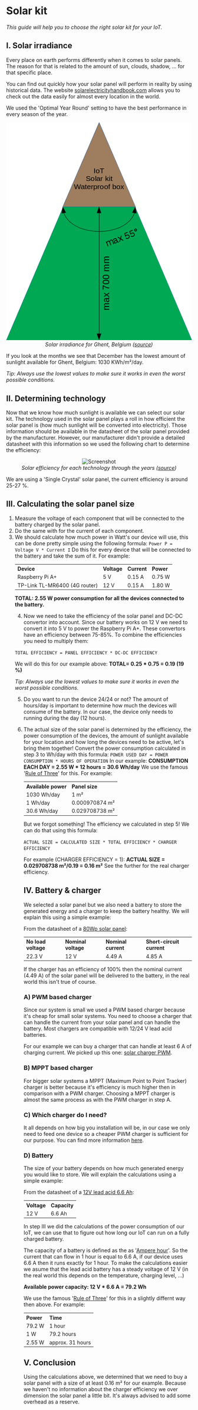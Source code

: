 # Solar kit
*This guide will help you to choose the right solar kit for your IoT.*

## I. Solar irradiance
Every place on earth performs differently when it comes to solar panels.
The reason for that is related to the amount of sun, clouds, shadow, ... for that specific place.

You can find out quickly how your solar panel will perform in reality by using historical data.
The website [solarelectricityhandbook.com](http://solarelectricityhandbook.com/solar-irradiance.html) allows you to check out the data easily for almost every location in the world.

We used the 'Optimal Year Round' setting to have the best performance in every season of the year.

<p align="center">
  <img src="images/solarIrradiance.png" alt="Screenshot">
  <br>
  <i>Solar irradiance for Ghent, Belgium (<a href="http://solarelectricityhandbook.com/solar-irradiance.html" target="_blank">source</a>)</i>
</p>

If you look at the months we see that December has the lowest amount of sunlight available for Ghent, Belgium: 1030 KWh/m²/day.

<i>Tip: Always use the lowest values to make sure it works in even the worst possible conditions.</i>

## II. Determining technology
Now that we know how much sunlight is available we can select our solar kit.
The technology used in the solar panel plays a roll in how efficient the solar panel is (how much sunlight will be converted into electricity). Those information should be available in the datasheet of the solar panel provided by the manufacturer. However, our manufacturer didn't provide a detailed datasheet with this information so we used the following chart to determine the efficiency:

<p align="center">
  <img src="https://upload.wikimedia.org/wikipedia/commons/3/3d/PVeff%28rev170414%29.jpg" alt="Screenshot">
  <br>
  <i>Solar efficiency for each technology through the years (<a href="https://en.wikipedia.org/wiki/Solar_cell_efficiency" target="_blank">source</a>)</i>
</p>

We are using a 'Single Crystal' solar panel, the current efficiency is around 25-27 %.

## III. Calculating the solar panel size
1. Measure the voltage of each component that will be connected to the battery charged by the solar panel.
2. Do the same with for the current of each component.
3. We should calculate how much power in Watt's our device will use, this can be done pretty simple using the following formula: ```Power P = Voltage V * Current I``` Do this for every device that will be connected to the battery and take the sum of it. For example: <table style="width:100%">
	<tr>
    	<th>Device</th>
    	<th>Voltage</th>
    	<th>Current</th>
		<th>Power</th>
	</tr>
	<tr>
    	<td>Raspberry Pi A+</td>
    	<td>5 V</td>
    	<td>0.15 A</td>
		<td>0.75 W</td>
	</tr>
	<tr>
		<td>TP-Link TL-MR6400 (4G router)</td>
		<td>12 V</td>
		<td>0.15 A</td>
		<td>1.80 W</td>
	</tr>
</table>

<b>TOTAL: 2.55 W power consumption for all the devices connected to the battery.</b>

4. Now we need to take the efficiency of the solar panel and DC-DC convertor into account. Since our battery works on 12 V we need to convert it into 5 V to power the Raspberry Pi A+. These convertors have an efficiency between 75-85%. To combine the efficiencies you need to multiply them:

```TOTAL EFFICIENCY = PANEL EFFICIENCY * DC-DC EFFICIENCY```


We will do this for our example above: <b>TOTAL= 0.25 * 0.75 = 0.19 (19 %)</b>

<i>Tip: Always use the lowest values to make sure it works in even the worst possible conditions.</i>

5. Do you want to run the device 24/24 or not? The amount of hours/day is important to determine how much the devices will consume of the battery. In our case, the device only needs to running during the day (12 hours).

6. The actual size of the solar panel is determined by the efficiency, the power consumption of the devices, the amount of sunlight available for your location and how long the devices need to be active, let's bring them together!
Convert the power consumption calculated in step 3 to Wh/day with this formula:
```POWER USED DAY = POWER CONSUMPTION * HOURS OF OPERATION```
In our example: <b>CONSUMPTION EACH DAY = 2.55 W * 12 hours = 30.6 Wh/day</b> We use the famous '[Rule of Three](https://en.wikipedia.org/wiki/Cross-multiplication#Rule_of_Three)' for this. For example: <table style="width:100%">
	<tr>
		<th>Available power</th>
		<th>Panel size</th>
	</tr>
	<tr>
		<td>1030 Wh/day</td>
		<td>1 m²</td>
	</tr>
	<tr>
		<td>1 Wh/day</td>
		<td>0.000970874 m²</td>
	</tr>
	<tr>
		<td>30.6 Wh/day</td>
		<td>0.029708738 m²</td>
	</tr>
</table>
But we forgot something! The efficiency we calculated in step 5! We can do that using this formula:

```ACTUAL SIZE = CALCULATED SIZE * TOTAL EFFICIENCY * CHARGER EFFICIENCY```


For example (CHARGER EFFICIENCY = 1): <b>ACTUAL SIZE = 0.029708738 m²/0.19 = 0.16 m²</b>
See the further for the real charger efficiency.

## IV. Battery & charger
We selected a solar panel but we also need a battery to store the generated energy and a charger to keep the battery healthy.
We will explain this using a simple example:

From the datasheet of a [80Wp solar panel](http://www.conrad.be/ce/nl/product/1485914/):

<table style="width:100%">
	<tr>
		<th>No load voltage</th>
		<th>Nominal voltage</th>
		<th>Nominal current</th>
		<th>Short-circuit current</th>
	</tr>
	<tr>
		<td>22.3 V</td>
		<td>12 V</td>
		<td>4.49 A</td>
		<td>4.85 A</td>
	</tr>
</table>

If the charger has an efficiency of 100% then the nominal current (4.49 A) of the solar panel will be delivered to the battery, in the real world this isn't true of course.

### A) PWM based charger

Since our system is small we used a PWM based charger because it's cheap for small solar systems.
You need to choose a charger that can handle the current from your solar panel and can handle the battery. Most chargers are compatible with 12/24 V lead acid batteries.

For our example we can buy a charger that can handle at least 6 A of charging current. We picked up this one: [solar charger PWM](http://www.conrad.be/ce/nl/product/110864/IVT-200001-Solar-laadregelaar-12-V-24-V-8-A?ref=list).

### B) MPPT  based charger

For bigger solar systems a MPPT (Maximum Point to Point Tracker) charger is better because it's efficiency is much higher then in comparison with a PWM charger.
Choosing a MPPT charger is almost the same process as with the PWM charger in step A.

### C) Which charger do I need?
It all depends on how big you installation will be, in our case we only need to feed one device so a cheaper PWM charger is sufficient for our purpose.
You can find more information [here](http://offgridham.com/2015/12/solar-charge-controller/).

### D) Battery
The size of your battery depends on how much generated energy you would like to store.
We will explain the calculations using a simple example:

From the datasheet of a [12V lead acid 6.6 Ah](http://www.conrad.be/ce/nl/product/110752/):

<table style="width:100%">
	<tr>
		<th>Voltage</th>
		<th>Capacity</th>
	</tr>
	<tr>
		<td>12 V</td>
		<td>6.6 Ah</td>
	</tr>
</table>

In step III we did the calculations of the power consumption of our IoT, we can use that to figure out how long our IoT can run on a fully charged battery.

The capacity of a battery is defined as the as '[Ampere hour](https://en.wikipedia.org/wiki/Ampere_hour)'. So the current that can flow in 1 hour is equal to 6.6 A, if our device uses 6.6 A then it runs exactly for 1 hour.
To make the calculations easier we asume that the lead acid battery has a steady voltage of 12 V (in the real world this depends on the temperature, charging level, ...)

<b>Available power capacity: 12 V * 6.6 A = 79.2 Wh</b>

We use the famous '[Rule of Three](https://en.wikipedia.org/wiki/Cross-multiplication#Rule_of_Three)' for this in a slightly differnt way then above. For example: <table style="width:100%">
   <tr>
	   <th>Power</th>
	   <th>Time</th>
   </tr>
   <tr>
	   <td>79.2 W</td>
	   <td>1 hour</td>
   </tr>
   <tr>
	   <td>1 W</td>
	   <td>79.2 hours</td>
   </tr>
   <tr>
	   <td>2.55 W</td>
	   <td>approx. 31 hours</td>
   </tr>
</table>

## V. Conclusion
Using the calculations above, we determined that we need to buy a solar panel with a size of at least 0.16 m² for our example. Because we haven't no information about the charger efficiency we over dimension the solar panel a little bit. It's always advised to add some overhead as a reserve.
